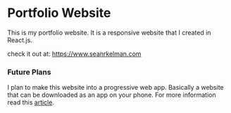 # Portfolio Website

This is my portfolio website. It is a responsive website that I created in React.js.

check it out at: https://www.seanrkelman.com

### Future Plans
I plan to make this website into a progressive web app. Basically a website that can be downloaded as an app on your phone. For more information read this [article](https://web.dev/what-are-pwas/).